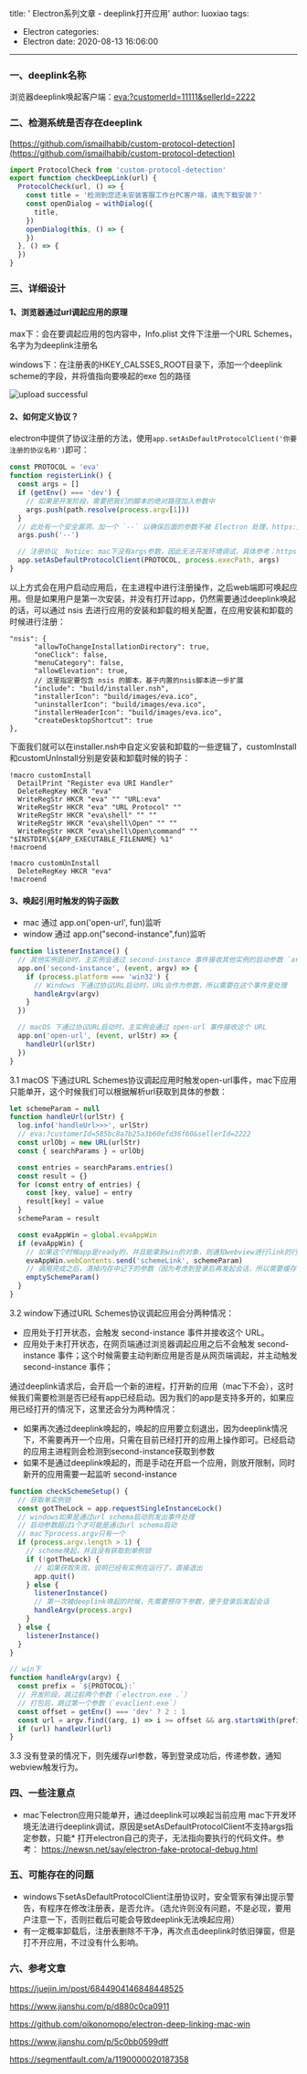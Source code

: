 title: ' Electron系列文章 - deeplink打开应用'
author: luoxiao
tags:
  - Electron
categories:
  - Electron
date: 2020-08-13 16:06:00
---
### 一、deeplink名称

浏览器deeplink唤起客户端：[eva:?customerId=11111&sellerId=2222](eva:?customerId=11111&sellerId=2222)

### 二、检测系统是否存在deeplink

[https://github.com/ismailhabib/custom-protocol-detection](https://github.com/ismailhabib/custom-protocol-detection)

```javascript
import ProtocolCheck from 'custom-protocol-detection'
export function checkDeepLink(url) {
  ProtocolCheck(url, () => {
    const title = '检测到您还未安装客服工作台PC客户端，请先下载安装？'
    const openDialog = withDialog({
      title,
    })
    openDialog(this, () => {
    })
  }, () => {
  })
}
```

### 三、详细设计

#### 1、浏览器通过url调起应用的原理

max下：会在要调起应用的包内容中，Info.plist 文件下注册一个URL Schemes，名字为为deeplink注册名

windows下：在注册表的HKEY_CALSSES_ROOT目录下，添加一个deeplink scheme的字段，并将值指向要唤起的exe 包的路径


![upload successful](/images/pasted-1.png)

#### 2、如何定义协议？

electron中提供了协议注册的方法，使用`app.setAsDefaultProtocolClient('你要注册的协议名称')`即可：

```javascript
const PROTOCOL = 'eva'
function registerLink() {
  const args = []
  if (getEnv() === 'dev') {
    // 如果是开发阶段，需要把我们的脚本的绝对路径加入参数中
    args.push(path.resolve(process.argv[1]))
  }
  // 此处有一个安全漏洞，加一个 `--` 以确保后面的参数不被 Electron 处理，https://www.nsfocus.com.cn/html/2018/39_0125/732.html
  args.push('--')

  // 注册协议  Notice: mac下没有args参数，因此无法开发环境调试，具体参考：https://newsn.net/say/electron-fake-protocal-debug.html
  app.setAsDefaultProtocolClient(PROTOCOL, process.execPath, args)
}
```

以上方式会在用户启动应用后，在主进程中进行注册操作，之后web端即可唤起应用。但是如果用户是第一次安装，并没有打开过app，仍然需要通过deeplink唤起的话，可以通过 nsis 去进行应用的安装和卸载的相关配置，在应用安装和卸载的时候进行注册：

```shell
"nsis": {
      "allowToChangeInstallationDirectory": true,
      "oneClick": false,
      "menuCategory": false,
      "allowElevation": true,
      // 这里指定要包含 nsis 的脚本，基于内置的nsis脚本进一步扩展
      "include": "build/installer.nsh",
      "installerIcon": "build/images/eva.ico",
      "uninstallerIcon": "build/images/eva.ico",
      "installerHeaderIcon": "build/images/eva.ico",
      "createDesktopShortcut": true
},
```

下面我们就可以在installer.nsh中自定义安装和卸载的一些逻辑了，customInstall和customUnInstall分别是安装和卸载时候的钩子：

```shell
!macro customInstall
  DetailPrint "Register eva URI Handler"
  DeleteRegKey HKCR "eva"
  WriteRegStr HKCR "eva" "" "URL:eva"
  WriteRegStr HKCR "eva" "URL Protocol" ""
  WriteRegStr HKCR "eva\shell" "" ""
  WriteRegStr HKCR "eva\shell\Open" "" ""
  WriteRegStr HKCR "eva\shell\Open\command" "" "$INSTDIR\${APP_EXECUTABLE_FILENAME} %1"
!macroend

!macro customUnInstall
  DeleteRegKey HKCR "eva"
!macroend
```

#### 3、唤起引用时触发的钩子函数

* mac 通过 app.on('open-url', fun)监听
* window 通过 app.on("second-instance",fun)监听

```javascript
function listenerInstance() {
  // 其他实例启动时，主实例会通过 second-instance 事件接收其他实例的启动参数 `argv`
  app.on('second-instance', (event, argv) => {
    if (process.platform === 'win32') {
      // Windows 下通过协议URL启动时，URL会作为参数，所以需要在这个事件里处理
      handleArgv(argv)
    }
  })

  // macOS 下通过协议URL启动时，主实例会通过 open-url 事件接收这个 URL
  app.on('open-url', (event, urlStr) => {
    handleUrl(urlStr)
  })
}
```

3.1 macOS 下通过URL Schemes协议调起应用时触发open-url事件，mac下应用只能单开，这个时候我们可以根据解析url获取到具体的参数：

```javascript
let schemeParam = null
function handleUrl(urlStr) {
  log.info('handleUrl>>>', urlStr)
  // eva:?customerId=585bc8a7b25a3b60efd36f60&sellerId=2222
  const urlObj = new URL(urlStr)
  const { searchParams } = urlObj

  const entries = searchParams.entries()
  const result = {}
  for (const entry of entries) {
    const [key, value] = entry
    result[key] = value
  }
  schemeParam = result

  const evaAppWin = global.evaAppWin
  if (evaAppWin) {
    // 如果这个时候app是ready的，并且能拿到win的对象，则通知webview进行link的行为触发，且传递参数
    evaAppWin.webContents.send('schemeLink', schemeParam)
    // 调用完成之后，清掉内存中记下的参数（因为考虑到登录后再发起会话，所以需要缓存下参数）
    emptySchemeParam()
  }
}
```

3.2  window下通过URL Schemes协议调起应用会分两种情况：

* 应用处于打开状态，会触发 second-instance 事件并接收这个 URL。
* 应用处于未打开状态，在网页端通过浏览器调起应用之后不会触发 second-instance 事件；这个时候需要主动判断应用是否是从网页端调起，并主动触发 second-instance 事件；

通过deeplink请求后，会开启一个新的进程，打开新的应用（mac下不会），这时候我们需要检测是否已经有app已经启动。因为我们的app是支持多开的，如果应用已经打开的情况下，这里还会分为两种情况：

* 如果再次通过deeplink唤起的，唤起的应用要立刻退出，因为deeplink情况下，不需要再开一个应用，只需在目前已经打开的应用上操作即可。已经启动的应用主进程则会检测到second-instance获取到参数
* 如果不是通过deeplink唤起的，而是手动在开启一个应用，则放开限制，同时新开的应用需要一起监听 second-instance

```javascript
function checkSchemeSetup() {
  // 获取单实例锁
  const gotTheLock = app.requestSingleInstanceLock()
  // windows如果是通过url schema启动则发出事件处理
  // 启动参数超过1个才可能是通过url schema启动
  // mac下process.argv只有一个
  if (process.argv.length > 1) {
    // scheme唤起，并且没有获取到单例锁
    if (!gotTheLock) {
      // 如果获取失败，说明已经有实例在运行了，直接退出
      app.quit()
    } else {
      listenerInstance()
      // 第一次被deeplink唤起的时候，先需要预存下参数，便于登录后发起会话
      handleArgv(process.argv)
    }
  } else {
    listenerInstance()
  }
}

// win下
function handleArgv(argv) {
  const prefix = `${PROTOCOL}:`
  // 开发阶段，跳过前两个参数（`electron.exe .`）
  // 打包后，跳过第一个参数（`evaclient.exe`）
  const offset = getEnv() === 'dev' ? 2 : 1
  const url = argv.find((arg, i) => i >= offset && arg.startsWith(prefix))
  if (url) handleUrl(url)
}
```

3.3 没有登录的情况下，则先缓存url参数，等到登录成功后，传递参数，通知webview触发行为。

### 四、一些注意点

* mac下electron应用只能单开，通过deeplink可以唤起当前应用
mac下开发环境无法进行deeplink调试，原因是setAsDefaultProtocolClient不支持args指定参数，只能* 打开electron自己的壳子，无法指向要执行的代码文件。参考：
https://newsn.net/say/electron-fake-protocal-debug.html

### 五、可能存在的问题

* windows下setAsDefaultProtocolClient注册协议时，安全管家有弹出提示警告，有程序在修改注册表，是否允许。（选允许则没有问题，不是必现，要用户注意一下，否则拦截后可能会导致deeplink无法唤起应用）
* 有一定概率卸载后，注册表删除不干净，再次点击deeplink时依旧弹窗，但是打不开应用，不过没有什么影响。

### 六、参考文章

https://juejin.im/post/6844904146848448525

https://www.jianshu.com/p/d880c0ca0911

https://github.com/oikonomopo/electron-deep-linking-mac-win

https://www.jianshu.com/p/5c0bb0599dff

https://segmentfault.com/a/1190000020187358